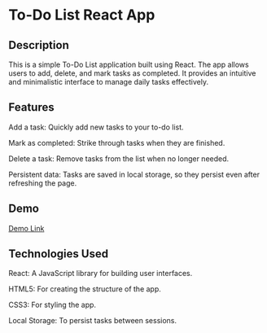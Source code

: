 # To-Do List React App

## Description
This is a simple To-Do List application built using React. The app allows users to add, delete, and mark tasks as completed. It provides an intuitive and minimalistic interface to manage daily tasks effectively.

## Features
Add a task: Quickly add new tasks to your to-do list.

Mark as completed: Strike through tasks when they are finished.

Delete a task: Remove tasks from the list when no longer needed.

Persistent data: Tasks are saved in local storage, so they persist even after refreshing the page.

## Demo
[Demo Link](https://keneezeife.github.io/to-do-list/)

## Technologies Used
React: A JavaScript library for building user interfaces.

HTML5: For creating the structure of the app.

CSS3: For styling the app.

Local Storage: To persist tasks between sessions.
